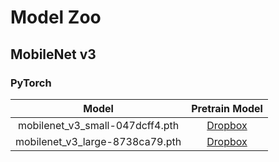 
# Model Zoo

## MobileNet v3

### PyTorch
| Model                                 | Pretrain Model                                                                                | 
| :---:                                 | :---:                                                                                         |
| mobilenet_v3_small-047dcff4.pth       | [Dropbox](https://www.dropbox.com/s/tcpbe7izmgevz9l/mobilenet_v3_small-047dcff4.pth?dl=0)     |
| mobilenet_v3_large-8738ca79.pth       | [Dropbox](https://www.dropbox.com/s/8ujm7gzlw91gr4n/mobilenet_v3_large-8738ca79.pth?dl=0)     |